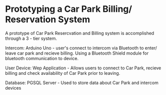# Prototyping a Car Park Billing/ Reservation System

A prototype of Car Park Resercvation and Billing system is accomplished through a 3 - tier system.

Intercom: Arduino Uno - user's connect to intercom via Bluetooth to enter/ leave car park and recieve billing. Using a Bluetooth Shield module for bluetooth communication to device.

User Device: Wep Application - Allows users to connect to Car Park, recieve billing and check availability of Car Park prior to leaving.

Database: PGSQL Server - Used to store data about Car Park and intercom devices
